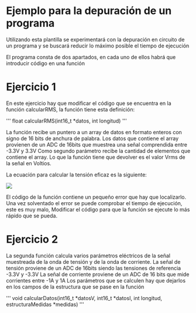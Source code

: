 # Ejemplo para la depuración de un programa

Utilizando esta plantilla se experimentará con la depuración en circuito de un programa y se buscará reducir lo máximo posible el tiempo de ejecución

El programa consta de dos apartados, en cada uno de ellos habrá que introducir código en una función

# Ejercicio 1

En este ejercicio hay que modificar el código que se encuentra en la función calcularRMS, la función tiene esta definición:

'''
    float calcularRMS(int16_t *datos, int longitud)
'''

La función recibe un puntero a un array de datos en formato enteros con signo de 16 bits de anchura de palabra.
Los datos que contiene el array provienen de un ADC de 16bits que muestrea una señal comprendida entre -3.3V y 3.3V
Como segundo parámetro recibe la cantidad de elementos que contiene el array.
Lo que la función tiene que devolver es el valor Vrms de la señal en Voltios.

La ecuación para calcular la tensión eficaz es la siguiente:


![](https://latex.codecogs.com/png.image?\inline&space;\dpi{110}{\color{white}&space;V_{rms}=\sqrt{\frac{1}{N}\sum_{0}^{N-1}\left|&space;v\left&space;(&space;n&space;\right&space;)\right|^{2}}{\color{Yellow}&space;}})

El código de la función contiene un pequeño error que hay que localizarlo.
Una vez solventado el error se puede comprobar el tiempo de ejecución, este es muy malo,
Modificar el código para que la función se ejecute lo más rápido que se pueda.

# Ejercicio 2

La segunda función calcula varios parámetros eléctricos de la señal muestreada de la onda de tensión y de la onda de corriente.
La señal de tensión proviene de un ADC de 16bits siendo las tensiones de referencia -3.3V y -3.3V
La señal de corriente proviene de un ADC de 16 bits que mide corrientes entre -1A y 1A
Los parámetros que se calculen hay que dejarlos en los campos de la estructura que se pase en la función

'''
    void calcularDatos(int16_t *datosV, int16_t *datosI, int longitud, estructuraMedidas *medidas)
'''